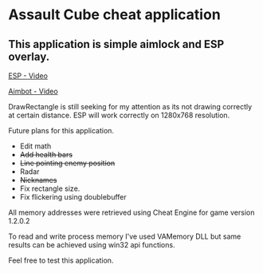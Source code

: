 # Assault Cube cheat application

## This application is simple aimlock and ESP overlay.

[ESP - Video](https://streamable.com/owwxm)

[Aimbot - Video](https://streamable.com/2cq00)


DrawRectangle is still seeking for my attention as its not drawing correctly at certain distance. ESP will work correctly on 1280x768 resolution.

Future plans for this application.
  - Edit math
  - ~~Add health bars~~
  - ~~Line pointing enemy position~~
  - Radar
  - ~~Nicknames~~
  - Fix rectangle size.
  - Fix flickering using doublebuffer


All memory addresses were retrieved using Cheat Engine for game version 1.2.0.2

To read and write process memory I've used VAMemory DLL but same results can be achieved using win32 api functions.


Feel free to test this application.
